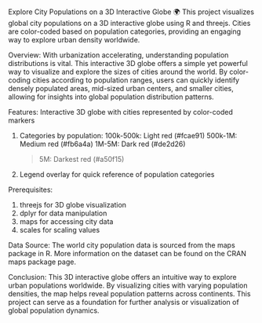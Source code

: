 Explore City Populations on a 3D Interactive Globe 🌍
This project visualizes global city populations on a 3D interactive globe using R and threejs.
Cities are color-coded based on population categories, providing an engaging way to explore urban density worldwide.

Overview:
With urbanization accelerating, understanding population distributions is vital. 
This interactive 3D globe offers a simple yet powerful way to visualize and explore the sizes of cities around the world.
By color-coding cities according to population ranges, users can quickly identify densely populated areas, mid-sized urban centers, and smaller cities, allowing for insights into global population distribution patterns.

Features:
Interactive 3D globe with cities represented by color-coded markers
  1. Categories by population:
      100k-500k: Light red (#fcae91)
      500k-1M: Medium red (#fb6a4a)
      1M-5M: Dark red (#de2d26)
      >5M: Darkest red (#a50f15)
  2. Legend overlay for quick reference of population categories

Prerequisites:
  1. threejs for 3D globe visualization
  2. dplyr for data manipulation
  3. maps for accessing city data
  4. scales for scaling values

Data Source:
The world city population data is sourced from the maps package in R. More information on the dataset can be found on the CRAN maps package page.

Conclusion:
This 3D interactive globe offers an intuitive way to explore urban populations worldwide.
By visualizing cities with varying population densities, the map helps reveal population patterns across continents. 
This project can serve as a foundation for further analysis or visualization of global population dynamics.
